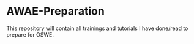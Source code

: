 # AWAE-Preparation
This repository will contain all trainings and tutorials I have done/read to prepare for OSWE.
